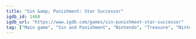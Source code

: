 ```yaml
---
title: "Sin &amp; Punishment: Star Successor"
igdb_id: 1468
igdb_url: "https://www.igdb.com/games/sin-punishment-star-successor"
tag: ["Main game", "Sin and Punishment", "Nintendo", "Treasure", "Nintendo SPD", "Shooter", "Single player", "Multiplayer", "Co-operative", "Third person", "Action", "Science fiction"]
---
```

